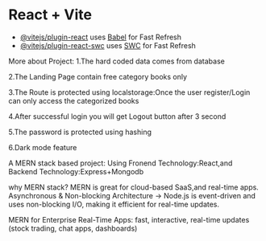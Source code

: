 # React + Vite
- [@vitejs/plugin-react](https://github.com/vitejs/vite-plugin-react/blob/main/packages/plugin-react/README.md) uses [Babel](https://babeljs.io/) for Fast Refresh
- [@vitejs/plugin-react-swc](https://github.com/vitejs/vite-plugin-react-swc) uses [SWC](https://swc.rs/) for Fast Refresh

More about Project:
1.The hard coded data comes from database

2.The Landing Page contain free category books only

3.The Route is protected using localstorage:Once the user register/Login can only access the categorized books

4.After successful login you will get Logout button after 3 second

5.The password is protected using hashing

6.Dark mode feature

A MERN stack based project:
Using Fronend Technology:React,and
Backend Technology:Express+Mongodb

why MERN stack? 
MERN is great for cloud-based SaaS,and real-time apps. Asynchronous & Non-blocking Architecture → Node.js is event-driven and uses non-blocking I/O, making it efficient for real-time updates.

MERN for Enterprise Real-Time Apps:
fast, interactive, real-time updates (stock trading, chat apps, dashboards) 
